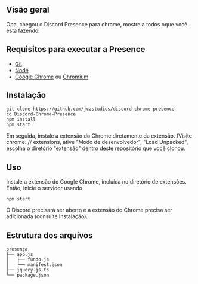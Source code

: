 ## Visão geral

Opa, chegou o Discord Presence para chrome, mostre a todos oque você esta fazendo!

## Requisitos para executar a Presence

* [Git](https://git-scm.com/)
* [Node](https://nodejs.org/en/)
* [Google Chrome](http://google.com/chrome) ou [Chromium](https://www.chromium.org/getting-involved/download-chromium)

## Instalação

```
git clone https://github.com/jczstudios/discord-chrome-presence
cd Discord-Chrome-Presence
npm install
npm start
```
Em seguida, instale a extensão do Chrome diretamente da extensão. (Visite chrome: // extensions, ative "Modo de desenvolvedor", "Load Unpacked", escolha o diretório "extensão" dentro deste repositório que você clonou.

## Uso
Instale a extensão do Google Chrome, incluída no diretório de extensões. Então, inicie o servidor usando
```
npm start
```
O Discord precisará ser aberto e a extensão do Chrome precisa ser adicionada (consulte Instalação).





## Estrutura dos arquivos

```
presença
├── app.js
│   ├── fundo.js
│   └── manifest.json
├── jquery.js.ts
└── package.json
```
